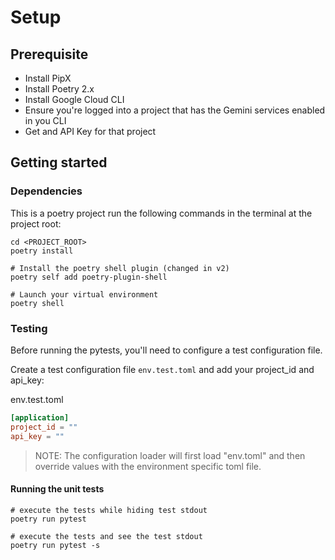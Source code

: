 <!--
 Copyright 2025 Google, LLC
 
 Licensed under the Apache License, Version 2.0 (the "License");
 you may not use this file except in compliance with the License.
 You may obtain a copy of the License at
 
     https://www.apache.org/licenses/LICENSE-2.0
 
 Unless required by applicable law or agreed to in writing, software
 distributed under the License is distributed on an "AS IS" BASIS,
 WITHOUT WARRANTIES OR CONDITIONS OF ANY KIND, either express or implied.
 See the License for the specific language governing permissions and
 limitations under the License.
-->

# Setup

## Prerequisite

* Install PipX
* Install Poetry 2.x
* Install Google Cloud CLI
* Ensure you're logged into a project that has the Gemini services enabled in you CLI
* Get and API Key for that project

## Getting started

### Dependencies

This is a poetry project run the following commands in the terminal at the project root:
```shell
cd <PROJECT_ROOT>
poetry install

# Install the poetry shell plugin (changed in v2)
poetry self add poetry-plugin-shell

# Launch your virtual environment
poetry shell

```

### Testing

Before running the pytests, you'll need to configure a test configuration file.

Create a test configuration file `env.test.toml` and add your project_id and api_key:

env.test.toml
```toml
[application]
project_id = ""
api_key = ""
```

> NOTE: The configuration loader will first load "env.toml" and then override values with
> the environment specific toml file.

#### Running the unit tests

```shell
# execute the tests while hiding test stdout
poetry run pytest

# execute the tests and see the test stdout
poetry run pytest -s
```


